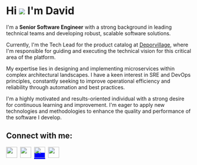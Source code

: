# Hi ![](https://user-images.githubusercontent.com/18350557/176309783-0785949b-9127-417c-8b55-ab5a4333674e.gif) I'm David

I'm a **Senior Software Engineer** with a strong background in leading technical teams and developing robust, scalable software solutions. 

Currently, I'm the Tech Lead for the product catalog at [Deporvillage](https://www.deporvillage.com), where I'm responsible for guiding and executing the technical vision for this critical area of the platform. 

My expertise lies in designing and implementing microservices within complex architectural landscapes. I have a keen interest in SRE and DevOps principles, constantly seeking to improve operational efficiency and reliability through automation and best practices. 

I'm a highly motivated and results-oriented individual with a strong desire for continuous learning and improvement. I'm eager to apply new technologies and methodologies to enhance the quality and performance of the software I develop.

## Connect with me:
[<img src="https://davidcorto.es/android-chrome-192x192.png" width="30" height="30"/>](https://davidcorto.es)&nbsp;
[<img src="https://cdn.jsdelivr.net/gh/selfhst/icons/png/linkedin.png" width="30" height="30"/>](https://www.linkedin.com/in/davidcortocamacho/)&nbsp; 
<span style="background-color:blue;">[<img src="https://cdn.jsdelivr.net/gh/selfhst/icons/png/x.png" width="30" height="30"/>](https://x.com/davidcorto)</span>&nbsp;
[<img src="https://cdn.jsdelivr.net/gh/selfhst/icons/png/bluesky.png" width="30" height="30"/>](https://bsky.app/profile/davidcorto.bsky.social)&nbsp;
